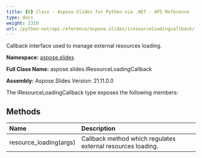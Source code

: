 ```yaml
---
title: {0} Class - Aspose.Slides for Python via .NET - API Reference
type: docs
weight: 2310
url: /python-net/api-reference/aspose.slides/iresourceloadingcallback/
---
```


Callback interface used to manage external resources loading.

**Namespace:** [aspose.slides](/python-net/api-reference/aspose.slides/)

**Full Class Name:** aspose.slides.IResourceLoadingCallback

**Assembly:**  Aspose.Slides Version: 21.11.0.0

The IResourceLoadingCallback type exposes the following members:
## **Methods**
|**Name**|**Description**|
| :- | :- |
|resource_loading(args)|Callback method which regulates external resources loading.|
